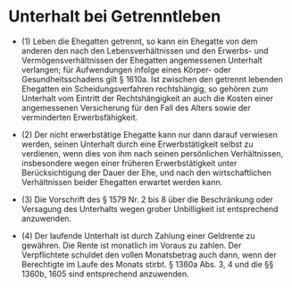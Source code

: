 # Unterhalt bei Getrenntleben

- (1) Leben die Ehegatten getrennt, so kann ein Ehegatte von dem anderen den nach den Lebensverhältnissen und den Erwerbs- und Vermögensverhältnissen der Ehegatten angemessenen Unterhalt verlangen; für Aufwendungen infolge eines Körper- oder Gesundheitsschadens gilt § 1610a. Ist zwischen den getrennt lebenden Ehegatten ein Scheidungsverfahren rechtshängig, so gehören zum Unterhalt vom Eintritt der Rechtshängigkeit an auch die Kosten einer angemessenen Versicherung für den Fall des Alters sowie der verminderten Erwerbsfähigkeit.

- (2) Der nicht erwerbstätige Ehegatte kann nur dann darauf verwiesen werden, seinen Unterhalt durch eine Erwerbstätigkeit selbst zu verdienen, wenn dies von ihm nach seinen persönlichen Verhältnissen, insbesondere wegen einer früheren Erwerbstätigkeit unter Berücksichtigung der Dauer der Ehe, und nach den wirtschaftlichen Verhältnissen beider Ehegatten erwartet werden kann.

- (3) Die Vorschrift des § 1579 Nr. 2 bis 8 über die Beschränkung oder Versagung des Unterhalts wegen grober Unbilligkeit ist entsprechend anzuwenden.

- (4) Der laufende Unterhalt ist durch Zahlung einer Geldrente zu gewähren. Die Rente ist monatlich im Voraus zu zahlen. Der Verpflichtete schuldet den vollen Monatsbetrag auch dann, wenn der Berechtigte im Laufe des Monats stirbt. § 1360a Abs. 3, 4 und die §§ 1360b, 1605 sind entsprechend anzuwenden.

